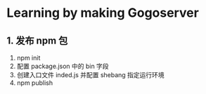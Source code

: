 # Learning by making Gogoserver

## 1. 发布 npm 包

1. npm init
2. 配置 package.json 中的 bin 字段
3. 创建入口文件 inded.js 并配置 shebang 指定运行环境
4. npm publish

